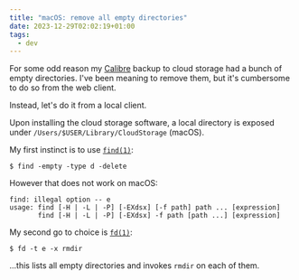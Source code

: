```yaml
---
title: "macOS: remove all empty directories"
date: 2023-12-29T02:02:19+01:00
tags:
  - dev
---
```


For some odd reason my [Calibre](https://calibre-ebook.com) backup to cloud
storage had a bunch of empty directories. I've been meaning to remove them, but
it's cumbersome to do so from the web client.

Instead, let's do it from a local client.

Upon installing the cloud storage software, a local directory is exposed under
`/Users/$USER/Library/CloudStorage` (macOS).

My first instinct is to use [`find(1)`](https://man.archlinux.org/man/find.1.en):

```shell
$ find -empty -type d -delete
```

However that does not work on macOS:

```
find: illegal option -- e
usage: find [-H | -L | -P] [-EXdsx] [-f path] path ... [expression]
       find [-H | -L | -P] [-EXdsx] -f path [path ...] [expression]
```

My second go to choice is [`fd(1)`](https://man.archlinux.org/man/fd.1.en):

```shell
$ fd -t e -x rmdir
```

...this lists all empty directories and invokes `rmdir` on each of them.
